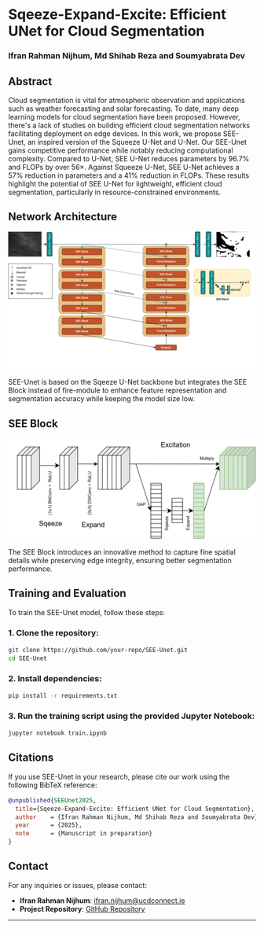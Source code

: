 # **Sqeeze-Expand-Excite: Efficient UNet for Cloud Segmentation**

### Ifran Rahman Nijhum, Md Shihab Reza and Soumyabrata Dev

## Abstract
Cloud segmentation is vital for atmospheric observation and applications such as weather forecasting and solar forecasting. To date, many deep learning models for cloud segmentation have been proposed. However, there's a lack of studies on building efficient cloud segmentation networks facilitating deployment on edge devices. In this work, we propose SEE-Unet, an inspired version of the Squeeze U-Net and U-Net. Our SEE-Unet gains competitive performance while notably reducing computational complexity. Compared to U-Net, SEE U-Net reduces parameters by 96.7\% and FLOPs by over 56×. Against Squeeze U-Net, SEE U-Net achieves a 57\% reduction in parameters and a 41\% reduction in FLOPs. These results highlight the potential of SEE U-Net for lightweight, efficient cloud segmentation, particularly in resource-constrained environments.

## Network Architecture
![SEE-Unet Architecture](images/see_unet.png)

SEE-Unet is based on the Sqeeze U-Net backbone but integrates the SEE Block instead of fire-module to enhance feature representation and segmentation accuracy while keeping the model size low.

## SEE Block
![SEE Block Diagram](images/see_block.png)

The SEE Block introduces an innovative method to capture fine spatial details while preserving edge integrity, ensuring better segmentation performance.

## Training and Evaluation
To train the SEE-Unet model, follow these steps:

### 1. Clone the repository:
```sh
git clone https://github.com/your-repo/SEE-Unet.git
cd SEE-Unet
```

### 2. Install dependencies:
```sh
pip install -r requirements.txt
```

### 3. Run the training script using the provided Jupyter Notebook:
```sh
jupyter notebook train.ipynb
```

## Citations
If you use SEE-Unet in your research, please cite our work using the following BibTeX reference:

```bibtex
@unpublished{SEEUnet2025,
  title={Sqeeze-Expand-Excite: Efficient UNet for Cloud Segmentation}, 
  author    = {Ifran Rahman Nijhum, Md Shihab Reza and Soumyabrata Dev},
  year      = {2025},
  note      = {Manuscript in preparation}
}

```

## Contact
For any inquiries or issues, please contact:

- **Ifran Rahman Nijhum**: ifran.nijhum@ucdconnect.ie
- **Project Repository**: [GitHub Repository](https://github.com/ifran-rahman/SEE-Unet)

---


